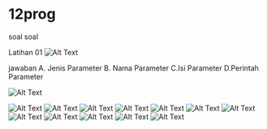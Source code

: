 # 12prog
soal soal 

Latihan 01
![Alt Text](https://github.com/Tio304/12prog/blob/master/sesuai%20soal%20dalam%20jo%20sheet.PNG)

jawaban 
A. Jenis Parameter
B. Nama Parameter
C.Isi Parameter
D.Perintah Parameter


![Alt Text](https://github.com/Tio304/12prog/blob/master/jobdheet12.1.PNG)

![Alt Text](https://github.com/Tio304/12prog/blob/master/jobsheet%2012.3.PNG)
![Alt Text](https://github.com/Tio304/12prog/blob/master/jobsheet12.4.PNG)
![Alt Text](https://github.com/Tio304/12prog/blob/master/sesuai%20soal%20dalam%20jo%20sheet.PNG)
![Alt Text](https://github.com/Tio304/12prog/blob/master/sheet%20.78.PNG)
![Alt Text](https://github.com/Tio304/12prog/blob/master/sheet%2012%20.99.PNG)
![Alt Text](https://github.com/Tio304/12prog/blob/master/sheet%2012.2.PNG)
![Alt Text](https://github.com/Tio304/12prog/blob/master/sheet%2012.67.PNG)
![Alt Text](https://github.com/Tio304/12prog/blob/master/sheet%2012.88.PNG)
![Alt Text](https://github.com/Tio304/12prog/blob/master/sheet%2012.89.PNG)
![Alt Text](https://github.com/Tio304/12prog/blob/master/sheet%2012.PNG)
![Alt Text](https://github.com/Tio304/12prog/blob/master/sheet%20tambahan.1.PNG)
![Alt Text](https://github.com/Tio304/12prog/blob/master/sheet%20tambahan.PNG)
